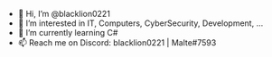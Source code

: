 - 👋 Hi, I’m @blacklion0221
- 👀 I’m interested in IT, Computers, CyberSecurity, Development, ...
- 🌱 I’m currently learning C#
- 📫 Reach me on Discord: blacklion0221 | Malte#7593

<!---
blacklion0221/blacklion0221 is a ✨ special ✨ repository because its `README.md` (this file) appears on your GitHub profile.
You can click the Preview link to take a look at your changes.
--->
